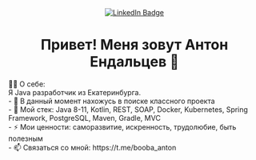 


<!--
**AntonEndaltsev/AntonEndaltsev** is a ✨ _special_ ✨ repository because its `README.md` (this file) appears on your GitHub profile.

Here are some ideas to get you started:

- 🔭 I’m currently working on ...
- 🌱 I’m currently learning ...
- 👯 I’m looking to collaborate on ...
- 🤔 I’m looking for help with ...
- 💬 Ask me about ...
- 📫 How to reach me: ...
- 😄 Pronouns: ...
- ⚡ Fun fact: ...
-->

<div id="badges" align="center">
  <a href="https://www.linkedin.com/in/anton-endaltsev/">
  <img src="https://img.shields.io/badge/LinkedIn-blue?style=for-the-badge&logo=linkedin&logoColor=white" alt="LinkedIn Badge"/>
  </a>
  <br/>
  <img src="https://komarev.com/ghpvc/?username=AntonEndaltsev&style=flat-square&color=blue" alt=""/>
  <br/>
  <h1>
  Привет! Меня зовут Антон Ендальцев 👋
    
  </h1>
  </div>
  👨‍💻 О себе:<br/>
Я Java разработчик из Екатеринбурга.<br/>
- 🔭 В данный момент нахожусь в поиске классного проекта<br/>
- 🌱 Мой стек: Java 8-11, Kotlin, REST, SOAP, Docker, Kubernetes, Spring Framework, PostgreSQL, Maven, Gradle, MVC<br/>
- ⚡ Мои ценности: саморазвитие, искренность, трудолюбие, быть полезным<br/>
- 📫 Связаться со мной: https://t.me/booba_anton
<!--[![Telegram Badge](https://img.shields.io/badge/booba_anton?style=flat&logo=Telegram&logoColor=white)][https://t.me/booba_anton]--?
---
### 🛠️ Языки программирования и инструменты:<br/>
![Java](https://img.shields.io/badge/java-blue)
